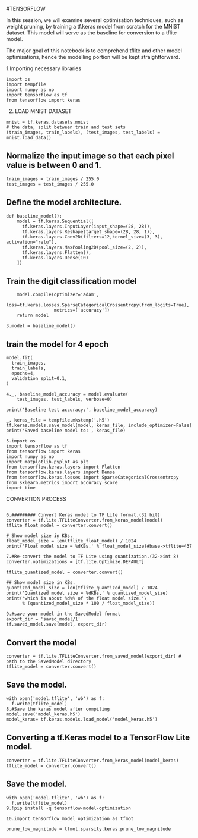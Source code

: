 #TENSORFLOW

In this session, we will examine several optimisation techniques, such as weight pruning, by training a tf.keras model from scratch for the MNIST dataset. This model will serve as the baseline for conversion to a tflite model.

The major goal of this notebook is to comprehend tflite and other model optimisations, hence the modelling portion will be 
kept straightforward.

1.Importing necessary libraries
```
import os
import tempfile
import numpy as np
import tensorflow as tf
from tensorflow import keras
```
2. LOAD MNIST DATASET
```
mnist = tf.keras.datasets.mnist
# the data, split between train and test sets
(train_images, train_labels), (test_images, test_labels) = mnist.load_data()
```
## Normalize the input image so that each pixel value is between 0 and 1.
```
train_images = train_images / 255.0
test_images = test_images / 255.0
```
## Define the model architecture.
```
def baseline_model():
    model = tf.keras.Sequential([
      tf.keras.layers.InputLayer(input_shape=(28, 28)),
      tf.keras.layers.Reshape(target_shape=(28, 28, 1)),
      tf.keras.layers.Conv2D(filters=12,kernel_size=(3, 3), activation="relu"),
      tf.keras.layers.MaxPooling2D(pool_size=(2, 2)),
      tf.keras.layers.Flatten(),
      tf.keras.layers.Dense(10)
    ])
```
## Train the digit classification model
```
    model.compile(optimizer='adam',
                 loss=tf.keras.losses.SparseCategoricalCrossentropy(from_logits=True),
                  metrics=['accuracy'])
    return model
```
```
3.model = baseline_model()
```
## train the model for 4 epoch
```
model.fit(
  train_images,
  train_labels,
  epochs=4,
  validation_split=0.1,
)
```
```
4._, baseline_model_accuracy = model.evaluate(
    test_images, test_labels, verbose=0)

print('Baseline test accuracy:', baseline_model_accuracy)

_, keras_file = tempfile.mkstemp('.h5')
tf.keras.models.save_model(model, keras_file, include_optimizer=False)
print('Saved baseline model to:', keras_file)
```
```
5.import os
import tensorflow as tf
from tensorflow import keras
import numpy as np
import matplotlib.pyplot as plt
from tensorflow.keras.layers import Flatten
from tensorflow.keras.layers import Dense
from tensorflow.keras.losses import SparseCategoricalCrossentropy
from sklearn.metrics import accuracy_score
import time
```
CONVERTION PROCESS
```

6.######### Convert Keras model to TF Lite format.(32 bit)
converter = tf.lite.TFLiteConverter.from_keras_model(model)
tflite_float_model = converter.convert()

# Show model size in KBs.
float_model_size = len(tflite_float_model) / 1024
print('Float model size = %dKBs.' % float_model_size)#base->tflite=437
```
```
7.#Re-convert the model to TF Lite using quantization.(32->int 8)
converter.optimizations = [tf.lite.Optimize.DEFAULT]

tflite_quantized_model = converter.convert()
```
```
## Show model size in KBs.
quantized_model_size = len(tflite_quantized_model) / 1024
print('Quantized model size = %dKBs,' % quantized_model_size)
print('which is about %d%% of the float model size.'\
      % (quantized_model_size * 100 / float_model_size))
```

 

```
9.#save your model in the SavedModel format
export_dir = 'saved_model/1'
tf.saved_model.save(model, export_dir)
```
## Convert the model
```
converter = tf.lite.TFLiteConverter.from_saved_model(export_dir) # path to the SavedModel directory
tflite_model = converter.convert()
```
## Save the model.
```
with open('model.tflite', 'wb') as f:
  f.write(tflite_model)
8.#Save the keras model after compiling
model.save('model_keras.h5')
model_keras= tf.keras.models.load_model('model_keras.h5')
```
## Converting a tf.Keras model to a TensorFlow Lite model.
```
converter = tf.lite.TFLiteConverter.from_keras_model(model_keras)
tflite_model = converter.convert()
```
## Save the model.
```
with open('model.tflite', 'wb') as f:
  f.write(tflite_model)
9.!pip install -q tensorflow-model-optimization

10.import tensorflow_model_optimization as tfmot

prune_low_magnitude = tfmot.sparsity.keras.prune_low_magnitude
```
